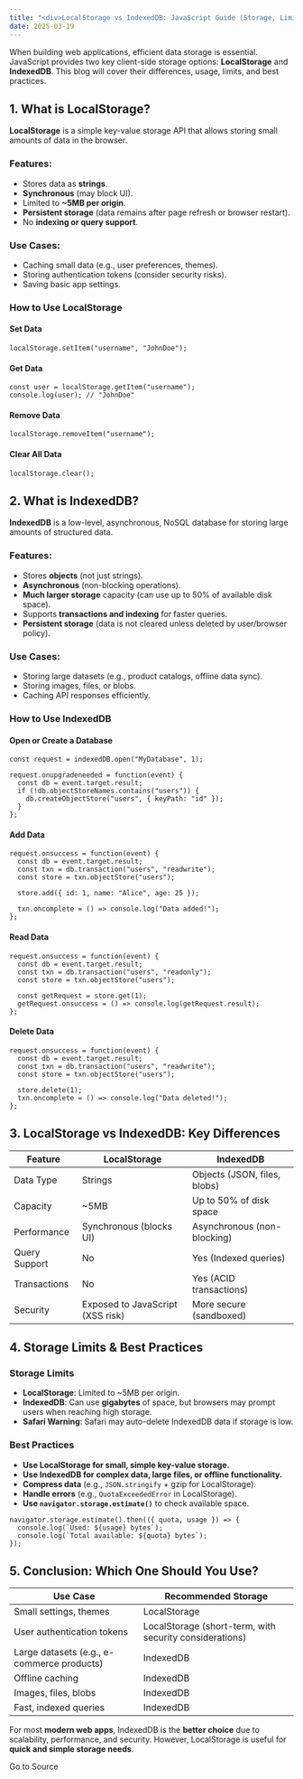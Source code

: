 ```yaml
---
title: "<div>LocalStorage vs IndexedDB: JavaScript Guide (Storage, Limits & Best Practices)</div>"
date: 2025-03-19
---
```


When building web applications, efficient data storage is essential. JavaScript provides two key client-side storage options: **LocalStorage** and **IndexedDB**. This blog will cover their differences, usage, limits, and best practices.

## 1\. What is LocalStorage?

**LocalStorage** is a simple key-value storage API that allows storing small amounts of data in the browser.

### Features:

- Stores data as **strings**.
- **Synchronous** (may block UI).
- Limited to **~5MB per origin**.
- **Persistent storage** (data remains after page refresh or browser restart).
- No **indexing or query support**.

### Use Cases:

- Caching small data (e.g., user preferences, themes).
- Storing authentication tokens (consider security risks).
- Saving basic app settings.

### How to Use LocalStorage

#### **Set Data**

```
localStorage.setItem("username", "JohnDoe");
```

#### **Get Data**

```
const user = localStorage.getItem("username");
console.log(user); // "JohnDoe"
```

#### **Remove Data**

```
localStorage.removeItem("username");
```

#### **Clear All Data**

```
localStorage.clear();
```

## 2\. What is IndexedDB?

**IndexedDB** is a low-level, asynchronous, NoSQL database for storing large amounts of structured data.

### Features:

- Stores **objects** (not just strings).
- **Asynchronous** (non-blocking operations).
- **Much larger storage** capacity (can use up to 50% of available disk space).
- Supports **transactions and indexing** for faster queries.
- **Persistent storage** (data is not cleared unless deleted by user/browser policy).

### Use Cases:

- Storing large datasets (e.g., product catalogs, offline data sync).
- Storing images, files, or blobs.
- Caching API responses efficiently.

### How to Use IndexedDB

#### **Open or Create a Database**

```
const request = indexedDB.open("MyDatabase", 1);

request.onupgradeneeded = function(event) {
  const db = event.target.result;
  if (!db.objectStoreNames.contains("users")) {
    db.createObjectStore("users", { keyPath: "id" });
  }
};
```

#### **Add Data**

```
request.onsuccess = function(event) {
  const db = event.target.result;
  const txn = db.transaction("users", "readwrite");
  const store = txn.objectStore("users");

  store.add({ id: 1, name: "Alice", age: 25 });

  txn.oncomplete = () => console.log("Data added!");
};
```

#### **Read Data**

```
request.onsuccess = function(event) {
  const db = event.target.result;
  const txn = db.transaction("users", "readonly");
  const store = txn.objectStore("users");

  const getRequest = store.get(1);
  getRequest.onsuccess = () => console.log(getRequest.result);
};
```

#### **Delete Data**

```
request.onsuccess = function(event) {
  const db = event.target.result;
  const txn = db.transaction("users", "readwrite");
  const store = txn.objectStore("users");

  store.delete(1);
  txn.oncomplete = () => console.log("Data deleted!");
};
```

## 3\. LocalStorage vs IndexedDB: Key Differences

| Feature | LocalStorage | IndexedDB |
| --- | --- | --- |
| Data Type | Strings | Objects (JSON, files, blobs) |
| Capacity | ~5MB | Up to 50% of disk space |
| Performance | Synchronous (blocks UI) | Asynchronous (non-blocking) |
| Query Support | No | Yes (Indexed queries) |
| Transactions | No | Yes (ACID transactions) |
| Security | Exposed to JavaScript (XSS risk) | More secure (sandboxed) |

## 4\. Storage Limits & Best Practices

### **Storage Limits**

- **LocalStorage**: Limited to ~5MB per origin.
- **IndexedDB**: Can use **gigabytes** of space, but browsers may prompt users when reaching high storage.
- **Safari Warning**: Safari may auto-delete IndexedDB data if storage is low.

### **Best Practices**

- **Use LocalStorage for small, simple key-value storage.**
- **Use IndexedDB for complex data, large files, or offline functionality.**
- **Compress data** (e.g., `JSON.stringify` + gzip for LocalStorage).
- **Handle errors** (e.g., `QuotaExceededError` in LocalStorage).
- **Use `navigator.storage.estimate()`** to check available space.

```
navigator.storage.estimate().then(({ quota, usage }) => {
  console.log(`Used: ${usage} bytes`);
  console.log(`Total available: ${quota} bytes`);
});
```

## 5\. Conclusion: Which One Should You Use?

| Use Case | Recommended Storage |
| --- | --- |
| Small settings, themes | LocalStorage |
| User authentication tokens | LocalStorage (short-term, with security considerations) |
| Large datasets (e.g., e-commerce products) | IndexedDB |
| Offline caching | IndexedDB |
| Images, files, blobs | IndexedDB |
| Fast, indexed queries | IndexedDB |

For most **modern web apps**, IndexedDB is the **better choice** due to scalability, performance, and security. However, LocalStorage is useful for **quick and simple storage needs**.

Go to Source
